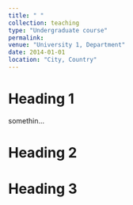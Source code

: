 ```yaml
---
title: " "
collection: teaching
type: "Undergraduate course"
permalink: 
venue: "University 1, Department"
date: 2014-01-01
location: "City, Country"
---
```



Heading 1
====
somethin...

Heading 2
======

Heading 3
======
